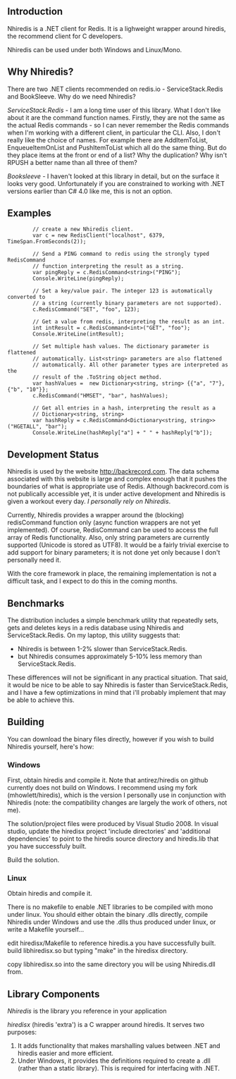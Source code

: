 ## Introduction

Nhiredis is a .NET client for Redis. It is a lighweight wrapper around hiredis, the recommend client for C developers.

Nhiredis can be used under both Windows and Linux/Mono.


## Why Nhiredis?

There are two .NET clients recommended on redis.io - ServiceStack.Redis and BookSleeve. Why do we need Nhiredis?

_ServiceStack.Redis_ - I am a long time user of this library. What I don't like about it are the command function names. Firstly, they are not the same as the actual Redis commands - so I can never remember the Redis commands when I'm working with a different client, in particular the CLI. Also, I don't really like the choice of names. For example there are AddItemToList, EnqueueItemOnList and PushItemToList which all do the same thing. But do they place items at the front or end of a list? Why the duplication? Why isn't RPUSH a better name than all three of them?

_Booksleeve_ - I haven't looked at this library in detail, but on the surface it looks very good. Unfortunately if you are constrained to working with .NET versions earlier than C# 4.0 like me, this is not an option.


## Examples

            // create a new Nhiredis client.
            var c = new RedisClient("localhost", 6379, TimeSpan.FromSeconds(2));

            // Send a PING command to redis using the strongly typed RedisCommand
            // function interpreting the result as a string.
            var pingReply = c.RedisCommand<string>("PING");
            Console.WriteLine(pingReply);

            // Set a key/value pair. The integer 123 is automatically converted to
            // a string (currently binary parameters are not supported).
            c.RedisCommand("SET", "foo", 123);

            // Get a value from redis, interpreting the result as an int.
            int intResult = c.RedisCommand<int>("GET", "foo");
            Console.WriteLine(intResult);

            // Set multiple hash values. The dictionary parameter is flattened
            // automatically. List<string> parameters are also flattened 
            // automatically. All other parameter types are interpreted as the
            // result of the .ToString object method.
            var hashValues =  new Dictionary<string, string> {{"a", "7"}, {"b", "10"}};
            c.RedisCommand("HMSET", "bar", hashValues);

            // Get all entries in a hash, interpreting the result as a 
            // Dictionary<string, string>
            var hashReply = c.RedisCommand<Dictionary<string, string>>("HGETALL", "bar");
            Console.WriteLine(hashReply["a"] + " " + hashReply["b"]);
		 
		 
## Development Status

Nhiredis is used by the website http://backrecord.com. The data schema associated with this website
is large and complex enough that it pushes the boundaries of what is appropriate use of Redis. Although
backrecord.com is not publically accessible yet, it is under active development and Nhiredis is given
a workout every day. _I personally rely on Nhiredis_.

Currently, Nhiredis provides a wrapper around the (blocking) redisCommand function only (async 
function wrappers are not yet implemented). Of course, RedisCommand can be used to access the full
array of Redis functionality. Also, only string parameters are currently supported (Unicode is stored
as UTF8). It would be a fairly trivial exercise to add support for binary parameters; it is not done
yet only because I don't personally need it.

With the core framework in place, the remaining implementation is not a difficult task, and I
expect to do this in the coming months.



## Benchmarks

The distribution includes a simple benchmark utility that repeatedly sets, gets and deletes keys in a 
redis database using Nhiredis and ServiceStack.Redis. On my laptop, this utility suggests that:

* Nhiredis is between 1-2% slower than ServiceStack.Redis.
* but Nhiredis consumes approximately 5-10% less memory than ServiceStack.Redis.

These differences will not be significant in any practical situation. That said, it would be nice to be able to say Nhiredis is faster than ServiceStack.Redis, and I have a few optimizations in mind that i'll probably implement that may be able to achieve this.


## Building

You can download the binary files directly, however if you wish to build Nhiredis yourself, here's how:

### Windows

First, obtain hiredis and compile it. Note that antirez/hiredis on github currently does not
build on Windows. I recommend using my fork (mhowlett/hiredis), which is the version I 
personally use in conjunction with Nhiredis (note: the compatibility changes are largely
the work of others, not me).

The solution/project files were produced by Visual Studio 2008. In visual studio, update the
hiredisx project 'include directories' and 'additional dependencies' to point to the hiredis 
source directory and hiredis.lib that you have successfuly built.

Build the solution.


### Linux

Obtain hiredis and compile it.

There is no makefile to enable .NET libraries to be compiled with mono under linux. You should
either obtain the binary .dlls directly, compile Nhiredis under Windows and use the .dlls thus
produced under linux, or write a Makefile yourself... 

edit hiredisx/Makefile to reference hiredis.a you have successfully built.
build libhiredisx.so but typing "make" in the hiredisx directory.

copy libhiredisx.so into the same directory you will be using Nhiredis.dll from.


## Library Components

_Nhiredis_ is the library you reference in your application

_hiredisx_ (hiredis 'extra') is a C wrapper around hiredis. It serves two purposes:

1. It adds functionality that makes marshalling values between .NET and hiredis easier and
   more efficient.
2. Under Windows, it provides the definitions required to create a .dll (rather than a static
   library). This is required for interfacing with .NET.
